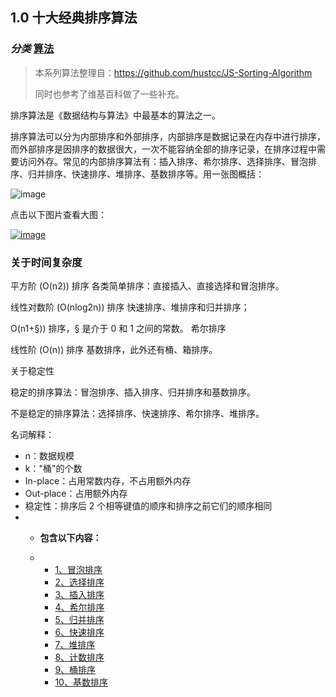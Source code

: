 ## 1.0 十大经典排序算法

### *分类* [算法](https://www.runoob.com/w3cnote_genre/algorithm)

> 本系列算法整理自：https://github.com/hustcc/JS-Sorting-Algorithm
>
> 同时也参考了维基百科做了一些补充。

排序算法是《数据结构与算法》中最基本的算法之一。

排序算法可以分为内部排序和外部排序，内部排序是数据记录在内存中进行排序，而外部排序是因排序的数据很大，一次不能容纳全部的排序记录，在排序过程中需要访问外存。常见的内部排序算法有：插入排序、希尔排序、选择排序、冒泡排序、归并排序、快速排序、堆排序、基数排序等。用一张图概括：

![image](https://www.runoob.com/wp-content/uploads/2019/03/0B319B38-B70E-4118-B897-74EFA7E368F9.png)

点击以下图片查看大图：

[![image](https://www.runoob.com/wp-content/uploads/2019/03/0B319B38-B70E-4118-B897-74EFA7E368F9.png)](https://www.runoob.com/wp-content/uploads/2019/03/0B319B38-B70E-4118-B897-74EFA7E368F9.png)

### 关于时间复杂度

平方阶 (O(n2)) 排序 各类简单排序：直接插入、直接选择和冒泡排序。

线性对数阶 (O(nlog2n)) 排序 快速排序、堆排序和归并排序；

O(n1+§)) 排序，§ 是介于 0 和 1 之间的常数。 希尔排序

线性阶 (O(n)) 排序 基数排序，此外还有桶、箱排序。

关于稳定性

稳定的排序算法：冒泡排序、插入排序、归并排序和基数排序。

不是稳定的排序算法：选择排序、快速排序、希尔排序、堆排序。

名词解释：

- n：数据规模
- k："桶"的个数
- In-place：占用常数内存，不占用额外内存
- Out-place：占用额外内存
- 稳定性：排序后 2 个相等键值的顺序和排序之前它们的顺序相同
- - **包含以下内容：**

  - - [1、冒泡排序](https://www.runoob.com/w3cnote/bubble-sort.html)
    - [2、选择排序](https://www.runoob.com/w3cnote/selection-sort.html)
    - [3、插入排序](https://www.runoob.com/w3cnote/insertion-sort.html)
    - [4、希尔排序](https://www.runoob.com/w3cnote/shell-sort.html)
    - [5、归并排序](https://www.runoob.com/w3cnote/merge-sort.html)
    - [6、快速排序](https://www.runoob.com/w3cnote/quick-sort-2.html)
    - [7、堆排序](https://www.runoob.com/w3cnote/heap-sort.html)
    - [8、计数排序](https://www.runoob.com/w3cnote/counting-sort.html)
    - [9、桶排序](https://www.runoob.com/w3cnote/bucket-sort.html)
    - [10、基数排序](https://www.runoob.com/w3cnote/radix-sort.html)
